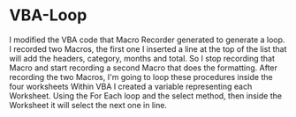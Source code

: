# VBA-Loop
I modified the VBA code that Macro Recorder generated to generate a loop.
I recorded two Macros, the first one I inserted a line at the top of the list that will add the headers, category, months and total.
So I stop recording that Macro and start recording a second Macro that does the formatting.
After recording the two Macros, I'm going to loop these procedures inside the four worksheets
Within VBA I created a variable representing each Worksheet.
Using the For Each loop and the select method, then inside the Worksheet it will select the next one in line.
